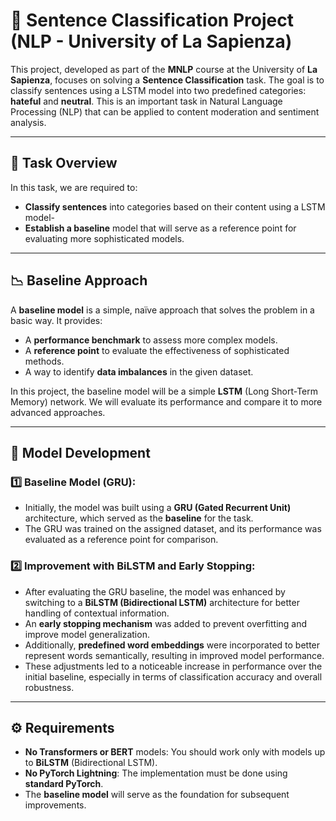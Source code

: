 # 📝 Sentence Classification Project (NLP - University of La Sapienza)

This project, developed as part of the **MNLP** course at the University of **La Sapienza**, focuses on solving a **Sentence Classification** task. The goal is to classify sentences using a LSTM model into two predefined categories: **hateful** and **neutral**. This is an important task in Natural Language Processing (NLP) that can be applied to content moderation and sentiment analysis.

---

## 🔑 Task Overview

In this task, we are required to:

- **Classify sentences** into categories based on their content using a LSTM model-
- **Establish a baseline** model that will serve as a reference point for evaluating more sophisticated models.

---

## 📉 Baseline Approach

A **baseline model** is a simple, naïve approach that solves the problem in a basic way. It provides:

- A **performance benchmark** to assess more complex models.
- A **reference point** to evaluate the effectiveness of sophisticated methods.
- A way to identify **data imbalances** in the given dataset.

In this project, the baseline model will be a simple **LSTM** (Long Short-Term Memory) network. We will evaluate its performance and compare it to more advanced approaches.

---

## 🧠 Model Development

### 1️⃣ **Baseline Model (GRU)**:
   - Initially, the model was built using a **GRU (Gated Recurrent Unit)** architecture, which served as the **baseline** for the task.
   - The GRU was trained on the assigned dataset, and its performance was evaluated as a reference point for comparison.

### 2️⃣ **Improvement with BiLSTM and Early Stopping**:
   - After evaluating the GRU baseline, the model was enhanced by switching to a **BiLSTM (Bidirectional LSTM)** architecture for better handling of contextual information.
   - An **early stopping mechanism** was added to prevent overfitting and improve model generalization.
   - Additionally, **predefined word embeddings** were incorporated to better represent words semantically, resulting in improved model performance.
   - These adjustments led to a noticeable increase in performance over the initial baseline, especially in terms of classification accuracy and overall robustness.

---

## ⚙️ Requirements

- **No Transformers or BERT** models: You should work only with models up to **BiLSTM** (Bidirectional LSTM).
- **No PyTorch Lightning**: The implementation must be done using **standard PyTorch**.
- The **baseline model** will serve as the foundation for subsequent improvements.

